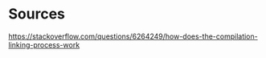 # Sources

<https://stackoverflow.com/questions/6264249/how-does-the-compilation-linking-process-work>

